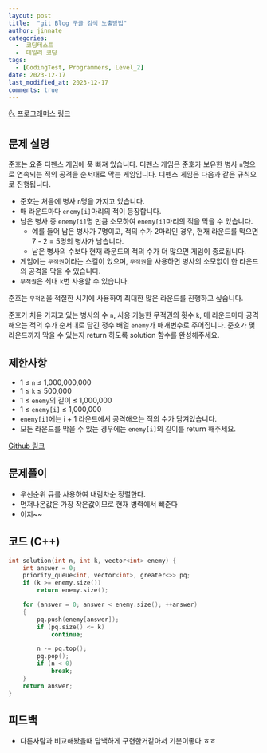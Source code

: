 ```yaml
---
layout: post
title:  "git Blog 구글 검색 노출방법" 
author: jinnate
categories:
  -  코딩테스트
  -  데일리 코딩
tags:
  - [CodingTest, Programmers, Level_2]
date: 2023-12-17
last_modified_at: 2023-12-17
comments: true
---
```


[🌜 프로그래머스 링크](https://school.programmers.co.kr/learn/courses/30/lessons/142085)

## 문제 설명
준호는 요즘 디펜스 게임에 푹 빠져 있습니다. 디펜스 게임은 준호가 보유한 병사 `n`명으로 연속되는 적의 공격을 순서대로 막는 게임입니다. 디펜스 게임은 다음과 같은 규칙으로 진행됩니다.

- 준호는 처음에 병사 `n`명을 가지고 있습니다.
- 매 라운드마다 `enemy[i]`마리의 적이 등장합니다.
- 남은 병사 중 `enemy[i]`명 만큼 소모하여 `enemy[i]`마리의 적을 막을 수 있습니다.
  - 예를 들어 남은 병사가 7명이고, 적의 수가 2마리인 경우, 현재 라운드를 막으면 7 - 2 = 5명의 병사가 남습니다.
  - 남은 병사의 수보다 현재 라운드의 적의 수가 더 많으면 게임이 종료됩니다.
- 게임에는 `무적권`이라는 스킬이 있으며, `무적권`을 사용하면 병사의 소모없이 한 라운드의 공격을 막을 수 있습니다.
- `무적권`은 최대 `k`번 사용할 수 있습니다.

준호는 `무적권`을 적절한 시기에 사용하여 최대한 많은 라운드를 진행하고 싶습니다.

준호가 처음 가지고 있는 병사의 수 `n`, 사용 가능한 무적권의 횟수 `k`, 매 라운드마다 공격해오는 적의 수가 순서대로 담긴 정수 배열 `enemy`가 매개변수로 주어집니다. 준호가 몇 라운드까지 막을 수 있는지 return 하도록 solution 함수를 완성해주세요.

## 제한사항
- 1 ≤ `n` ≤ 1,000,000,000
- 1 ≤ `k` ≤ 500,000
- 1 ≤ `enemy`의 길이 ≤ 1,000,000
- 1 ≤ `enemy[i]` ≤ 1,000,000
- `enemy[i]`에는 i + 1 라운드에서 공격해오는 적의 수가 담겨있습니다.
- 모든 라운드를 막을 수 있는 경우에는 `enemy[i]`의 길이를 return 해주세요.

[Github 링크](https://github.com/OneThingChanged/DailyCodingTest/blob/main/Program/CodingTestCpp/Level2/DefenceGame.h)



## 문제풀이

- 우선순위 큐를 사용하여 내림차순 정렬한다.
- 먼저나온값은 가장 작은값이므로 현재 병력에서 뺴준다
- 이지~~



## 코드 (C++) 

```cpp
int solution(int n, int k, vector<int> enemy) {
    int answer = 0;
    priority_queue<int, vector<int>, greater<>> pq;
    if (k >= enemy.size())
        return enemy.size();

    for (answer = 0; answer < enemy.size(); ++answer)
    {
        pq.push(enemy[answer]);
        if (pq.size() <= k)
            continue;

        n -= pq.top();
        pq.pop();
        if (n < 0)
            break;
    }
    return answer;
}
```





## 피드백

- 다른사람과 비교해봤을때 담백하게 구현한거같아서 기분이좋다 ㅎㅎ

  

<script src="https://utteranc.es/client.js"
        repo="OneThingChanged/OneThingChanged.github.io"
        issue-term="pathname"
        label="utterances"
        theme="github-dark"
        crossorigin="anonymous"
        async>
</script>
